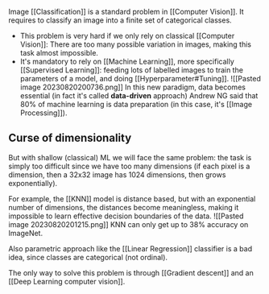 Image [[Classification]] is a standard problem in [[Computer Vision]]. It requires to classify an image into a finite set of categorical classes.

- This problem is very hard if we only rely on classical [[Computer Vision]]: There are too many possible variation in images, making this task almost impossible.
- It's mandatory to rely on [[Machine Learning]], more specifically [[Supervised Learning]]: feeding lots of labelled images to train the parameters of a model, and doing [[Hyperparameter#Tuning]].
![[Pasted image 20230820200736.png]]
In this new paradigm, data becomes essential (in fact it's called **data-driven** approach)
Andrew NG said that 80% of machine learning is data preparation (in this case, it's [[Image Processing]]).
## Curse of dimensionality
But with shallow (classical) ML we will face the same problem: the task is simply too difficult since we have too many dimensions (if each pixel is a dimension, then a 32x32 image has 1024 dimensions, then grows exponentially).

For example, the [[KNN]] model is distance based, but with an exponential number of dimensions, the distances become meaningless, making it impossible to learn effective decision boundaries of the data.
![[Pasted image 20230820201215.png]]
KNN can only get up to 38% accuracy on ImageNet.

Also parametric approach like the [[Linear Regression]] classifier is a bad idea, since classes are categorical (not ordinal).

The only way to solve this problem is through [[Gradient descent]] and an [[Deep Learning computer vision]].